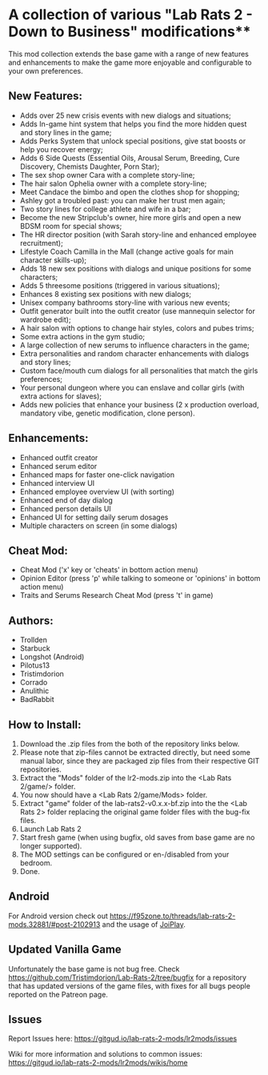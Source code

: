 # A collection of various "Lab Rats 2 - Down to Business" modifications**

This mod collection extends the base game with a range of new features and enhancements to make the game more enjoyable and configurable to your own preferences.

## New Features:
* Adds over 25 new crisis events with new dialogs and situations;
* Adds In-game hint system that helps you find the more hidden quest and story lines in the game;
* Adds Perks System that unlock special positions, give stat boosts or help you recover energy;
* Adds 6 Side Quests (Essential Oils, Arousal Serum, Breeding, Cure Discovery, Chemists Daughter, Porn Star);
* The sex shop owner Cara with a complete story-line;
* The hair salon Ophelia owner with a complete story-line;
* Meet Candace the bimbo and open the clothes shop for shopping;
* Ashley got a troubled past: you can make her trust men again;
* Two story lines for college athlete and wife in a bar;
* Become the new Stripclub's owner, hire more girls and open a new BDSM room for special shows;
* The HR director position (with Sarah story-line and enhanced employee recruitment);
* Lifestyle Coach Camilla in the Mall (change active goals for main character skills-up);
* Adds 18 new sex positions with dialogs and unique positions for some characters;
* Adds 5 threesome positions (triggered in various situations);
* Enhances 8 existing sex positions with new dialogs;
* Unisex company bathrooms story-line with various new events;
* Outfit generator built into the outfit creator (use mannequin selector for wardrobe edit);
* A hair salon with options to change hair styles, colors and pubes trims;
* Some extra actions in the gym studio;
* A large collection of new serums to influence characters in the game;
* Extra personalities and random character enhancements with dialogs and story lines;
* Custom face/mouth cum dialogs for all personalities that match the girls preferences;
* Your personal dungeon where you can enslave and collar girls (with extra actions for slaves);
* Adds new policies that enhance your business (2 x production overload, mandatory vibe, genetic modification, clone person).

## Enhancements:
* Enhanced outfit creator
* Enhanced serum editor
* Enhanced maps for faster one-click navigation
* Enhanced interview UI
* Enhanced employee overview UI (with sorting)
* Enhanced end of day dialog
* Enhanced person details UI
* Enhanced UI for setting daily serum dosages
* Multiple characters on screen (in some dialogs)

## Cheat Mod:
* Cheat Mod ('x' key or 'cheats' in bottom action menu)
* Opinion Editor (press 'p' while talking to someone or 'opinions' in bottom action menu)
* Traits and Serums Research Cheat Mod (press 't' in game)

## Authors:
* Trollden
* Starbuck
* Longshot (Android)
* Pilotus13
* Tristimdorion
* Corrado
* Anulithic
* BadRabbit

## How to Install:
 1. Download the .zip files from the both of the repository links below.
 2. Please note that zip-files cannot be extracted directly, but need some manual labor, since they are packaged zip files from their respective GIT repositories.
 3. Extract the "Mods" folder of the lr2-mods.zip into the <Lab Rats 2/game/> folder.
 4. You now should have a <Lab Rats 2/game/Mods> folder.
 5. Extract "game" folder of the lab-rats2-v0.x.x-bf.zip into the the <Lab Rats 2> folder replacing the original game folder files with the bug-fix files.
 6. Launch Lab Rats 2
 7. Start fresh game (when using bugfix, old saves from base game are no longer supported).
 8. The MOD settings can be configured or en-/disabled from your bedroom.
 9. Done.

## Android
For Android version check out https://f95zone.to/threads/lab-rats-2-mods.32881/#post-2102913 and the usage of [JoiPlay](https://joiplay.cyou/).

## Updated Vanilla Game
Unfortunately the base game is not bug free. Check https://github.com/Tristimdorion/Lab-Rats-2/tree/bugfix for a repository that has updated versions of the game files, with fixes for all bugs people reported on the Patreon page.

## Issues
Report Issues here: https://gitgud.io/lab-rats-2-mods/lr2mods/issues

Wiki for more information and solutions to common issues: https://gitgud.io/lab-rats-2-mods/lr2mods/wikis/home
